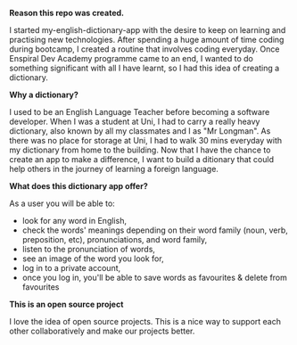 **Reason this repo was created.**

I started my-english-dictionary-app with the desire to keep on learning and practising new technologies. After spending a huge amount of time coding during bootcamp, I created a routine that involves coding everyday. Once Enspiral Dev Academy programme came to an end, I wanted to do something significant with all I have learnt, so I had this idea of creating a dictionary.

**Why a dictionary?**

I used to be an English Language Teacher before becoming a software developer. When I was a student at Uni, I had to carry a really heavy dictionary, also known by all my classmates and I as "Mr Longman". As there was no place for storage at Uni, I had to walk 30 mins everyday with my dictionary from home to the building. Now that I have the chance to create an app to make a difference, I want to build a ditionary that could help others in the journey of learning a foreign language. 

**What does this dictionary app offer?**

As a user you will be able to:

- look for any word in English,
- check the words' meanings depending on their word family (noun, verb, preposition, etc), pronunciations, and word family,
- listen to the pronunciation of words,
- see an image of the word you look for,
- log in to a private account,
- once you log in, you'll be able to save words as favourites & delete from favourites

**This is an open source project**

I love the idea of open source projects. This is a nice way to support each other collaboratively and make our projects better.
